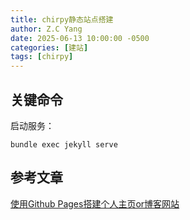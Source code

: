 ```yaml
---
title: chirpy静态站点搭建
author: Z.C Yang
date: 2025-06-13 10:00:00 -0500
categories: [建站]
tags: [chirpy]
---
```


## 关键命令

启动服务：
``` shell
bundle exec jekyll serve
```

## 参考文章

[使用Github Pages搭建个人主页or博客网站](https://zhuanlan.zhihu.com/p/641525444)